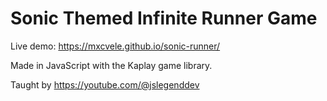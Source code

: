 # Sonic Themed Infinite Runner Game
Live demo: https://mxcvele.github.io/sonic-runner/

Made in JavaScript with the Kaplay game library.

Taught by https://youtube.com/@jslegenddev
